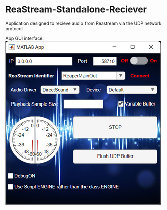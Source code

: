 # ReaStream-Standalone-Reciever
 Application designed to recieve audio from Reastream via the UDP network protocol

App GUI interface:
![plot](./ReadmePreview.png )